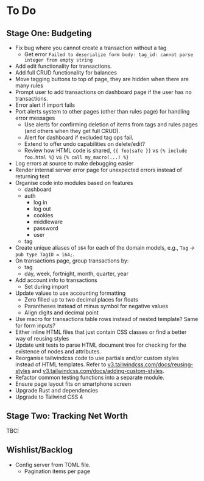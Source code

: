 # To Do

## Stage One: Budgeting

- Fix bug where you cannot create a transaction without a tag
  - Get error `Failed to deserialize form body: tag_id: cannot parse integer from empty string`
- Add edit functionality for transactions.
- Add full CRUD functionality for balances
- Move tagging buttons to top of page, they are hidden when there are many rules
- Prompt user to add transactions on dashboard page if the user has no transactions.
- Error alert if import fails
- Port alerts system to other pages (other than rules page) for handling error messages
  - Use alerts for confirming deletion of items from tags and rules pages (and others when they get full CRUD).
  - Alert for dashboard if excluded tag ops fail.
  - Extend to offer undo capabilities on delete/edit?
  - Review how HTML code is shared, `{{ foo|safe }}` vs `{% include foo.html %}` vs `{% call my_macro(...) %}`
- Log errors at source to make debugging easier
- Render internal server error page for unexpected errors instead of returning text
- Organise code into modules based on features
  - dashboard
  - auth
    - log in
    - log out
    - cookies
    - middleware
    - password
    - user
  - tag
- Create unique aliases of `i64` for each of the domain models, e.g., `Tag` -> `pub type TagID = i64;`.
- On transactions page, group transactions by:
  - tag
  - day, week, fortnight, month, quarter, year
- Add account info to transactions
  - Set during import
- Update values to use accounting formatting
  - Zero filled up to two decimal places for floats
  - Parantheses instead of minus symbol for negative values
  - Align digits and decimal point
- Use macro for transactions table rows instead of nested template? Same for form inputs?
- Either inline HTML files that just contain CSS classes or find a better way of reusing styles
- Update unit tests to parse HTML document tree for checking for the existence
  of nodes and attributes.
- Reorganise tailwindcss code to use partials and/or custom styles instead of
  HTML templates.
  Refer to [v3.tailwindcss.com/docs/reusing-styles](https://v3.tailwindcss.com/docs/reusing-styles) and [v3.tailwindcss.com/docs/adding-custom-styles](https://v3.tailwindcss.com/docs/adding-custom-styles).
- Refactor common testing functions into a separate module.
- Ensure page layout fits on smartphone screen
- Upgrade Rust and dependencies
- Upgrade to Tailwind CSS 4

## Stage Two: Tracking Net Worth

TBC!

## Wishlist/Backlog

- Config server from TOML file.
  - Pagination items per page

